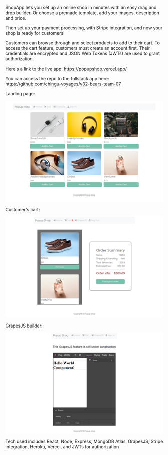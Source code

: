 ShopApp lets you set up an online shop in minutes with an easy drag and drop builder. Or choose a premade template, add your images, description and price. 

Then set up your payment processing, with Stripe integration, and now your shop is ready for customers! 

Customers can browse through and select products to add to their cart. To access the cart feature, customers must create an account first. Their credentials are encrypted and JSON Web Tokens (JWTs) are used to grant authorization.

Here's a link to the live app: https://popupshop.vercel.app/

You can access the repo to the fullstack app here: https://github.com/chingu-voyages/v32-bears-team-07

Landing page:

![LandingPage](frontend/src/images/LandingPage.jpg)

Customer's cart:

![Cart](frontend/src/images/CartPage.jpg)

GrapesJS builder:

![GrapesJS](frontend/src/images/GrapesJS.jpg)

Tech used includes React, Node, Express, MongoDB Atlas, GrapesJS, Stripe integration, Heroku, Vercel, and JWTs for authorization
